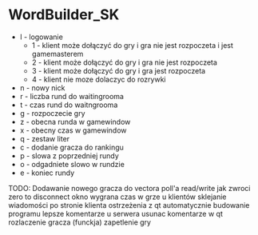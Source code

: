 # WordBuilder_SK

- l - logowanie
    - 1 - klient może dołączyć do gry i gra nie jest rozpoczeta i jest gamemasterem
    - 2 - klient może dołączyć do gry i gra nie jest rozpoczeta
    - 3 - klient może dołączyć do gry i gra jest rozpoczeta
    - 4 - klient nie moze dolaczyc do rozrywki
- n - nowy nick
- r - liczba rund do waitingrooma
- t - czas rund do waitngrooma
- g - rozpoczecie gry
- z - obecna runda w gamewindow
- x - obecny czas w gamewindow
- q - zestaw liter
- c - dodanie gracza do rankingu
- p - slowa z poprzedniej rundy
- o - odgadniete slowo w rundzie
- e - koniec rundy

TODO:
Dodawanie nowego gracza do vectora poll'a
read/write jak zwroci zero to disconnect
okno wygrana
czas w grze u klientów
sklejanie wiadomości po stronie klienta
ostrzeżenia z qt
automatycznie budowanie programu
lepsze komentarze u serwera
usunac komentarze w qt
rozlaczenie gracza (funckja)
zapetlenie gry